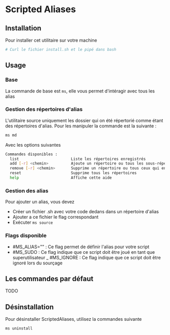 # Scripted Aliases



## Installation

Pour installer cet utilitaire sur votre machine 

```bash
# Curl le fichier install.sh et le pipé dans bash
```

## Usage

### Base

La commande de base est `ms`, elle vous permet d'intéragir avec tous les alias

### Gestion des répertoires d'alias

L'utilitaire source uniquement les dossier qui on été répertorié comme étant des répertoires d'alias. Pour les manipuler la commande est la suivante :

```bash
ms md
```

Avec les options suivantes
```bash
Commandes disponibles :
  list                       Liste les répertoires enregistrés
  add [-r] <chemin>          Ajoute un répertoire ou tous les sous-répertoires
  remove [-r] <chemin>       Supprime un répertoire ou tous ceux qui en dépendent
  reset                      Supprime tous les répertoires
  help                       Affiche cette aide
```

### Gestion des alias 
Pour ajouter un alias, vous devez
- Créer un fichier .sh avec votre code dedans dans un répertoire d'alias
- Ajouter a ce fichier le flag correspondant
- Exécuter `ms source`

### Flags disponible

- \#MS_ALIAS="<alias>" : Ce flag permet de définir l'alias pour votre script
- \#MS_SUDO : Ce flag indique que ce script doit être joué en tant que superutilisateur
_ \#MS_IGNORE : Ce flag indique que ce script doit être ignoré lors du sourçage

## Les commandes par défaut

TODO

## Désinstallation

Pour désinstaller ScriptedAliases, utilisez la commandes suivante

```bash
ms uninstall
```